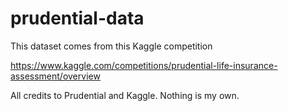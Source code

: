 # prudential-data

This dataset comes from this Kaggle competition

https://www.kaggle.com/competitions/prudential-life-insurance-assessment/overview

All credits to Prudential and Kaggle. Nothing is my own.
